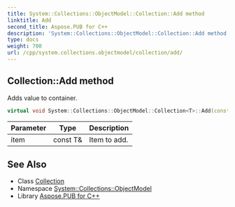 ```yaml
---
title: System::Collections::ObjectModel::Collection::Add method
linktitle: Add
second_title: Aspose.PUB for C++
description: 'System::Collections::ObjectModel::Collection::Add method. Adds value to container in C++.'
type: docs
weight: 700
url: /cpp/system.collections.objectmodel/collection/add/
---
```

## Collection::Add method


Adds value to container.

```cpp
virtual void System::Collections::ObjectModel::Collection<T>::Add(const T &item) override
```


| Parameter | Type | Description |
| --- | --- | --- |
| item | const T\& | Item to add. |

## See Also

* Class [Collection](../)
* Namespace [System::Collections::ObjectModel](../../)
* Library [Aspose.PUB for C++](../../../)
